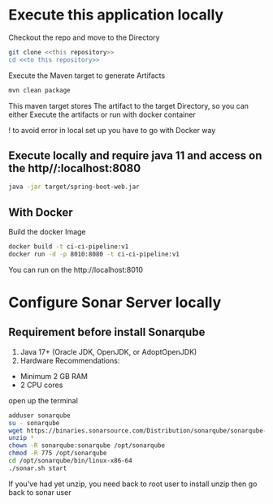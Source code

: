 # Execute this application locally
Checkout the repo and move to the Directory
```bash
git clone <<this repository>>
cd <<to this repository>>
```

Execute the Maven target to generate Artifacts 
```bash
mvn clean package
```
This maven target stores The artifact to the target Directory, so you can either Execute the artifacts or run with docker container 

! to avoid error in local set up you have to go with Docker way

## Execute locally and require java 11 and access on the http//:localhost:8080
```bash
java -jar target/spring-boot-web.jar
```

## With Docker
Build the docker Image

```bash
docker build -t ci-ci-pipeline:v1
docker run -d -p 8010:8080 -t ci-ci-pipeline:v1
```

You can run on the http://localhost:8010

# Configure Sonar Server locally

## Requirement before install Sonarqube

1. Java 17+ (Oracle JDK, OpenJDK, or AdoptOpenJDK)
2. Hardware Recommendations:
-    Minimum 2 GB RAM
-    2 CPU cores

open up the terminal
```bash
adduser sonarqube
su - sonarqube
wget https://binaries.sonarsource.com/Distribution/sonarqube/sonarqube-10.4.1.88267.zip
unzip *
chown -R sonarqube:sonarqube /opt/sonarqube
chmod -R 775 /opt/sonarqube
cd /opt/sonarqube/bin/linux-x86-64
./sonar.sh start
```

If you've had yet unzip, you need back to root user to install unzip then go back to sonar user